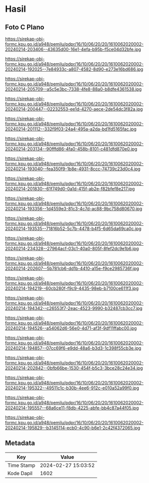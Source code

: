 # Hasil

## Foto C Plano

https://sirekap-obj-formc.kpu.go.id/a948/pemilu/pdpr/16/10/06/20/20/1610062020002-20240214-203406--43635d00-16e1-4efa-b95b-f5ce04d32bfe.jpg

https://sirekap-obj-formc.kpu.go.id/a948/pemilu/pdpr/16/10/06/20/20/1610062020002-20240214-192025--7e84933c-a807-4582-8d90-e273e16bd686.jpg

https://sirekap-obj-formc.kpu.go.id/a948/pemilu/pdpr/16/10/06/20/20/1610062020002-20240214-205709--a5c5e3bc-7338-4fe8-88a0-b8dfe4361538.jpg

https://sirekap-obj-formc.kpu.go.id/a948/pemilu/pdpr/16/10/06/20/20/1610062020002-20240214-200447--02232553-ee1d-4270-aece-2de54dc3f82a.jpg

https://sirekap-obj-formc.kpu.go.id/a948/pemilu/pdpr/16/10/06/20/20/1610062020002-20240214-201112--332f9f03-24a4-495a-a2da-bd1fd5165fac.jpg

https://sirekap-obj-formc.kpu.go.id/a948/pemilu/pdpr/16/10/06/20/20/1610062020002-20240214-203134--90fffd86-4fa0-458b-8101-c481dfd870e0.jpg

https://sirekap-obj-formc.kpu.go.id/a948/pemilu/pdpr/16/10/06/20/20/1610062020002-20240214-193040--fea350f9-1b8e-4931-8ccc-74739c23d0c4.jpg

https://sirekap-obj-formc.kpu.go.id/a948/pemilu/pdpr/16/10/06/20/20/1610062020002-20240214-201830--61f749d0-0a1d-415f-ab2e-f82bfef8e217.jpg

https://sirekap-obj-formc.kpu.go.id/a948/pemilu/pdpr/16/10/06/20/20/1610062020002-20240214-193356--1d4559e3-81c3-4c7d-ac88-9bc758d80670.jpg

https://sirekap-obj-formc.kpu.go.id/a948/pemilu/pdpr/16/10/06/20/20/1610062020002-20240214-193535--71816b52-5c7b-4478-b4f5-6d65da69ca0c.jpg

https://sirekap-obj-formc.kpu.go.id/a948/pemilu/pdpr/16/10/06/20/20/1610062020002-20240214-234328--27964acf-03c1-40a0-805f-8fef2dc9e1b6.jpg

https://sirekap-obj-formc.kpu.go.id/a948/pemilu/pdpr/16/10/06/20/20/1610062020002-20240214-202607--5b781cb6-dd1b-4410-a15e-f9ce2985736f.jpg

https://sirekap-obj-formc.kpu.go.id/a948/pemilu/pdpr/16/10/06/20/20/1610062020002-20240214-194219--60cb280f-f9c9-4435-98eb-b7100ce611f3.jpg

https://sirekap-obj-formc.kpu.go.id/a948/pemilu/pdpr/16/10/06/20/20/1610062020002-20240214-194342--c26553f7-2eac-4523-9990-b32487cb3cc7.jpg

https://sirekap-obj-formc.kpu.go.id/a948/pemilu/pdpr/16/10/06/20/20/1610062020002-20240214-194526--a54062d6-56e0-4d71-af3f-9df11ffabc00.jpg

https://sirekap-obj-formc.kpu.go.id/a948/pemilu/pdpr/16/10/06/20/20/1610062020002-20240214-194857--07cc69f6-e9dd-48a6-b3d3-1c398f55cb3e.jpg

https://sirekap-obj-formc.kpu.go.id/a948/pemilu/pdpr/16/10/06/20/20/1610062020002-20240214-202842--0bfb66be-1530-454f-b5c3-3bce28c24e34.jpg

https://sirekap-obj-formc.kpu.go.id/a948/pemilu/pdpr/16/10/06/20/20/1610062020002-20240214-195322--49511c1c-b30b-4ee6-912c-e010a52a99f0.jpg

https://sirekap-obj-formc.kpu.go.id/a948/pemilu/pdpr/16/10/06/20/20/1610062020002-20240214-195557--68a6ce11-f8db-4225-abfe-bb4c87a44f05.jpg

https://sirekap-obj-formc.kpu.go.id/a948/pemilu/pdpr/16/10/06/20/20/1610062020002-20240214-195829--b3145114-ecb0-4c90-b6e1-2c42f4372065.jpg


## Metadata

| Key        | Value               |
| ---------- | ------------------- |
| Time Stamp | 2024-02-27 15:03:52 |
| Kode Dapil | 1602                |



